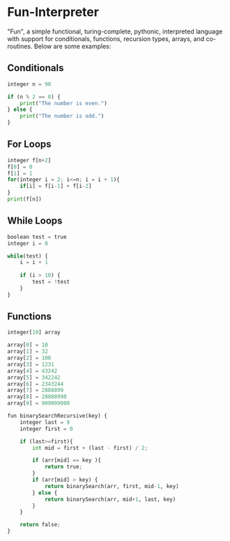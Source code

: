 # Fun-Interpreter

"Fun", a simple functional, turing-complete, pythonic, interpreted language with support for conditionals, functions, recursion types, arrays, and co-routines. Below are some examples:

## Conditionals
```python
integer n = 90

if (n % 2 == 0) {
    print("The number is even.")
} else {
    print("The number is odd.")
}
```

## For Loops

```python
integer f[n+2]
f[0] = 0
f[1] = 1
for(integer i = 2; i<=n; i = i + 1){
    if[i] = f[i-1] + f[i-2]
}
print(f[n])
```

## While Loops
```python
boolean test = true
integer i = 0

while(test) {
    i = i + 1
    
    if (i > 10) {
        test = !test
    }
}
```

## Functions

```python
integer[10] array

array[0] = 10
array[1] = 32
array[2] = 100
array[3] = 1231
array[4] = 43242
array[5] = 342242
array[6] = 2343244
array[7] = 2888899
array[8] = 28888990
array[9] = 909009000

fun binarySearchRecursive(key) {
    integer last = 9
    integer first = 0

    if (last>=first){  
        int mid = first + (last - first) / 2;  

        if (arr[mid] == key ){  
            return true;  
        }  
        if (arr[mid] > key) {  
            return binarySearch(arr, first, mid-1, key)
        } else {  
            return binarySearch(arr, mid+1, last, key)
        }  
    }  

    return false;  
}
```

